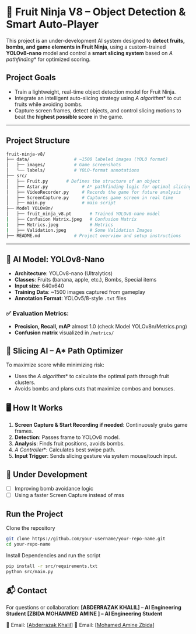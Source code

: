 # 🍉 Fruit Ninja V8 – Object Detection & Smart Auto-Player

This project is an under-development AI system designed to **detect fruits, bombs, and game elements in Fruit Ninja**, using a custom-trained **YOLOv8-nano** model and control a **smart slicing system** based on **A* pathfinding*\* for optimized scoring.

##  Project Goals

* Train a lightweight, real-time object detection model for Fruit Ninja.
* Integrate an intelligent auto-slicing strategy using **A* algorithm*\* to cut fruits while avoiding bombs.
* Capture screen frames, detect objects, and control slicing motions to beat the **highest possible score** in the game.

---

##  Project Structure

```bash
fruit-ninja-v8/
├── data/                 # ~1500 labeled images (YOLO format)
│   ├── images/           # Game screenshots
│   └── labels/           # YOLO-format annotations
├── src/                  
│   ├── Fruit.py       # Defines the structure of an object
│   ├── Astar.py             # A* pathfinding logic for optimal slicing
│   ├── VideoRecorder.py     # Records the game for future analysis
│   ├── ScreenCapture.py     # Captures game screen in real time
│   ├── main.py              # main script
├── Model YOLOv8n/
│   ├── fruit_ninja_v8.pt       # Trained YOLOv8-nano model
|   ├── Confusion Matrix.jpeg   # Confusion Matrix
|   ├── Metrics.jpeg            # Metrics 
|   ├── Validation.jpeg         # Some Validation Images
├── README.md             # Project overview and setup instructions
```

---

## 🧠 AI Model: YOLOv8-Nano

* **Architecture**: YOLOv8-nano (Ultralytics)
* **Classes**: Fruits (banana, apple, etc.), Bombs, Special items
* **Input size**: 640x640
* **Training Data**: \~1500 images captured from gameplay
* **Annotation Format**: YOLOv5/8-style `.txt` files

### ✅ Evaluation Metrics:

* **Precision, Recall, mAP** almost 1.0 (check Model YOLOv8n/Metrics.png)
* **Confusion matrix** visualized in `/metrics/`


## 🤖 Slicing AI – A\* Path Optimizer

To maximize score while minimizing risk:

* Uses the **A* algorithm*\* to calculate the optimal path through fruit clusters.
* Avoids bombs and plans cuts that maximize combos and bonuses.


## 🖥️ How It Works

1. **Screen Capture & Start Recording if needed**: Continuously grabs game frames.
2. **Detection**: Passes frame to YOLOv8 model.
3. **Analysis**: Finds fruit positions, avoids bombs.
4. **A* Controller*\*: Calculates best swipe path.
5. **Input Trigger**: Sends slicing gesture via system mouse/touch input.


## 🚧 Under Development

* [ ] Improving bomb avoidance logic
* [ ] Using a faster Screen Capture instead of mss

##  Run the Project

Clone the repository
```bash
git clone https://github.com/your-username/your-repo-name.git
cd your-repo-name
```
Install Dependencies and run the script
```bash
pip install -r src/requirements.txt
python src/main.py
```


## 📬 Contact

For questions or collaboration: 
**\[ABDERRAZAK KHALIL] – AI Engineering Student** 
**\[ZBIDA MOHAMMED AMINE ] – AI Engineering Student** 

📧 Email: \[[Abderrazak Khalil](mailto:khalilabderrazak1@gmail.com)]
📧 Email: \[[Mohamed Amine Zbida](mailto:itzzbida@gmail.com)]


